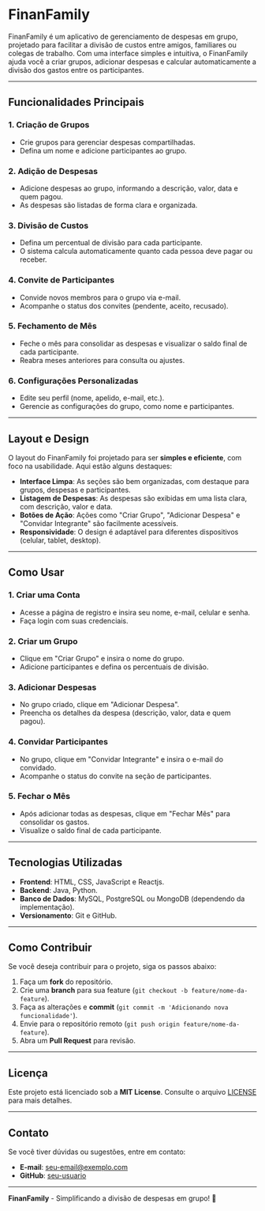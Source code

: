 # FinanFamily

FinanFamily é um aplicativo de gerenciamento de despesas em grupo, projetado para facilitar a divisão de custos entre amigos, familiares ou colegas de trabalho. Com uma interface simples e intuitiva, o FinanFamily ajuda você a criar grupos, adicionar despesas e calcular automaticamente a divisão dos gastos entre os participantes.

---

## Funcionalidades Principais

### 1. **Criação de Grupos**
   - Crie grupos para gerenciar despesas compartilhadas.
   - Defina um nome e adicione participantes ao grupo.

### 2. **Adição de Despesas**
   - Adicione despesas ao grupo, informando a descrição, valor, data e quem pagou.
   - As despesas são listadas de forma clara e organizada.

### 3. **Divisão de Custos**
   - Defina um percentual de divisão para cada participante.
   - O sistema calcula automaticamente quanto cada pessoa deve pagar ou receber.

### 4. **Convite de Participantes**
   - Convide novos membros para o grupo via e-mail.
   - Acompanhe o status dos convites (pendente, aceito, recusado).

### 5. **Fechamento de Mês**
   - Feche o mês para consolidar as despesas e visualizar o saldo final de cada participante.
   - Reabra meses anteriores para consulta ou ajustes.

### 6. **Configurações Personalizadas**
   - Edite seu perfil (nome, apelido, e-mail, etc.).
   - Gerencie as configurações do grupo, como nome e participantes.

---

## Layout e Design

O layout do FinanFamily foi projetado para ser **simples e eficiente**, com foco na usabilidade. Aqui estão alguns destaques:

- **Interface Limpa**: As seções são bem organizadas, com destaque para grupos, despesas e participantes.
- **Listagem de Despesas**: As despesas são exibidas em uma lista clara, com descrição, valor e data.
- **Botões de Ação**: Ações como "Criar Grupo", "Adicionar Despesa" e "Convidar Integrante" são facilmente acessíveis.
- **Responsividade**: O design é adaptável para diferentes dispositivos (celular, tablet, desktop).

---

## Como Usar

### 1. **Criar uma Conta**
   - Acesse a página de registro e insira seu nome, e-mail, celular e senha.
   - Faça login com suas credenciais.

### 2. **Criar um Grupo**
   - Clique em "Criar Grupo" e insira o nome do grupo.
   - Adicione participantes e defina os percentuais de divisão.

### 3. **Adicionar Despesas**
   - No grupo criado, clique em "Adicionar Despesa".
   - Preencha os detalhes da despesa (descrição, valor, data e quem pagou).

### 4. **Convidar Participantes**
   - No grupo, clique em "Convidar Integrante" e insira o e-mail do convidado.
   - Acompanhe o status do convite na seção de participantes.

### 5. **Fechar o Mês**
   - Após adicionar todas as despesas, clique em "Fechar Mês" para consolidar os gastos.
   - Visualize o saldo final de cada participante.

---

## Tecnologias Utilizadas

- **Frontend**: HTML, CSS, JavaScript e Reactjs.
- **Backend**: Java, Python.
- **Banco de Dados**: MySQL, PostgreSQL ou MongoDB (dependendo da implementação).
- **Versionamento**: Git e GitHub.

---

## Como Contribuir

Se você deseja contribuir para o projeto, siga os passos abaixo:

1. Faça um **fork** do repositório.
2. Crie uma **branch** para sua feature (`git checkout -b feature/nome-da-feature`).
3. Faça as alterações e **commit** (`git commit -m 'Adicionando nova funcionalidade'`).
4. Envie para o repositório remoto (`git push origin feature/nome-da-feature`).
5. Abra um **Pull Request** para revisão.

---

## Licença

Este projeto está licenciado sob a **MIT License**. Consulte o arquivo [LICENSE](LICENSE) para mais detalhes.

---

## Contato

Se você tiver dúvidas ou sugestões, entre em contato:

- **E-mail**: seu-email@exemplo.com
- **GitHub**: [seu-usuario](https://github.com/seu-usuario)

---

**FinanFamily** - Simplificando a divisão de despesas em grupo! 💸

